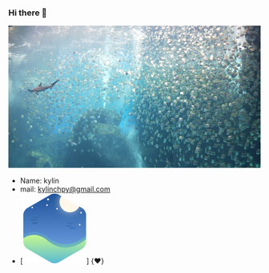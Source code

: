### Hi there 👋

<!-- avatar: /images/favicon.ico -->
<img align="left">
<img src="images/FIG01.jpg" alt="Logo" width="854" height="285">

- Name: kylin 
- mail: kylinchpy@gmail.com
- [![art](images/logo.png)]
{♥️}


<!--
**kylinpy/kylinpy** is a ✨ _special_ ✨ repository because its `README.md` (this file) appears on your GitHub profile.

Here are some ideas to get you started:

- 🔭 I’m currently working on ...
- 🌱 I’m currently learning ...
- 👯 I’m looking to collaborate on ...
- 🤔 I’m looking for help with ...
- 💬 Ask me about ...
- 📫 How to reach me: ...
- 😄 Pronouns: ...
- ⚡ Fun fact: ...
-->
